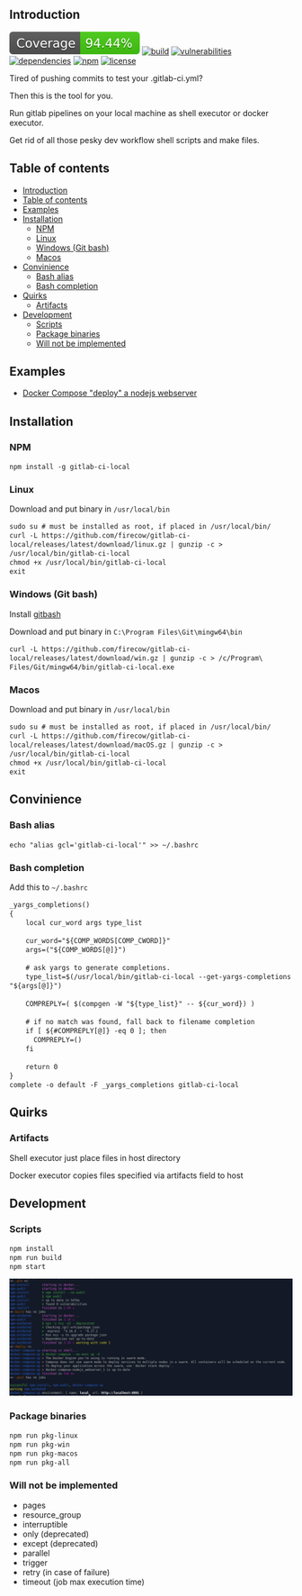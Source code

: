 ## Introduction

[![coverage](https://raw.githubusercontent.com/firecow/gitlab-ci-local/master/coverage/badge.svg)](https://npmjs.org/package/gitlab-ci-local)
[![build](https://img.shields.io/github/workflow/status/firecow/gitlab-ci-local/build)](https://npmjs.org/package/gitlab-ci-local)
[![vulnerabilities](https://img.shields.io/snyk/vulnerabilities/github/firecow/gitlab-ci-local)](https://npmjs.org/package/gitlab-ci-local)
[![dependencies](https://img.shields.io/librariesio/release/npm/gitlab-ci-local)](https://npmjs.org/package/gitlab-ci-local)
[![npm](https://img.shields.io/npm/v/gitlab-ci-local)](https://npmjs.org/package/gitlab-ci-local)
[![license](https://img.shields.io/github/license/firecow/gitlab-ci-local)](https://npmjs.org/package/gitlab-ci-local)

Tired of pushing commits to test your .gitlab-ci.yml?

Then this is the tool for you.

Run gitlab pipelines on your local machine as shell executor or docker executor.

Get rid of all those pesky dev workflow shell scripts and make files.

## Table of contents
* [Introduction](#introduction)
* [Table of contents](#table-of-contents)
* [Examples](#examples)
* [Installation](#installation)
    * [NPM](#npm)
    * [Linux](#linux)
    * [Windows (Git bash)](#windows-git-bash)
    * [Macos](#macos)
* [Convinience](#convinience)
    * [Bash alias](#bash-alias)
    * [Bash completion](#bash-completion)
* [Quirks](#quirks)
    * [Artifacts](#artifacts)
* [Development](#development)
    * [Scripts](#scripts)
    * [Package binaries](#package-binaries)
    * [Will not be implemented](#will-not-be-implemented)

## Examples
- [Docker Compose "deploy" a nodejs webserver](examples/docker-compose-nodejs/README.md)

## Installation
### NPM
```
npm install -g gitlab-ci-local
```

### Linux
Download and put binary in `/usr/local/bin`

```
sudo su # must be installed as root, if placed in /usr/local/bin/
curl -L https://github.com/firecow/gitlab-ci-local/releases/latest/download/linux.gz | gunzip -c > /usr/local/bin/gitlab-ci-local
chmod +x /usr/local/bin/gitlab-ci-local
exit
```
    
### Windows (Git bash)
Install [gitbash](https://git-scm.com/downloads)

Download and put binary in `C:\Program Files\Git\mingw64\bin`

```
curl -L https://github.com/firecow/gitlab-ci-local/releases/latest/download/win.gz | gunzip -c > /c/Program\ Files/Git/mingw64/bin/gitlab-ci-local.exe
```

### Macos
Download and put binary in `/usr/local/bin`

```
sudo su # must be installed as root, if placed in /usr/local/bin/
curl -L https://github.com/firecow/gitlab-ci-local/releases/latest/download/macOS.gz | gunzip -c > /usr/local/bin/gitlab-ci-local
chmod +x /usr/local/bin/gitlab-ci-local
exit
```

## Convinience
### Bash alias
```
echo "alias gcl='gitlab-ci-local'" >> ~/.bashrc
```

### Bash completion

Add this to `~/.bashrc`
```
_yargs_completions()
{
    local cur_word args type_list

    cur_word="${COMP_WORDS[COMP_CWORD]}"
    args=("${COMP_WORDS[@]}")

    # ask yargs to generate completions.
    type_list=$(/usr/local/bin/gitlab-ci-local --get-yargs-completions "${args[@]}")

    COMPREPLY=( $(compgen -W "${type_list}" -- ${cur_word}) )

    # if no match was found, fall back to filename completion
    if [ ${#COMPREPLY[@]} -eq 0 ]; then
      COMPREPLY=()
    fi

    return 0
}
complete -o default -F _yargs_completions gitlab-ci-local
```

## Quirks
### Artifacts
Shell executor just place files in host directory

Docker executor copies files specified via artifacts field to host

## Development
### Scripts
```
npm install
npm run build
npm start
```

![output](https://raw.githubusercontent.com/firecow/gitlab-ci-local/master/docs/images/example.png)

### Package binaries
```
npm run pkg-linux
npm run pkg-win
npm run pkg-macos
npm run pkg-all
```

### Will not be implemented
- pages
- resource_group
- interruptible
- only (deprecated)
- except (deprecated)
- parallel
- trigger
- retry (in case of failure)
- timeout (job max execution time)
